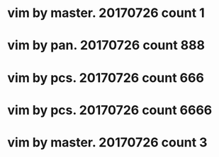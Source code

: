 # vim by master. 20170726 count 1
# vim by pan. 20170726 count 888
# vim by pcs. 20170726 count 666
# vim by pcs. 20170726 count 6666
# vim by master. 20170726 count 3
